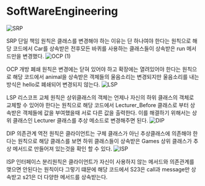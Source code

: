 # SoftWareEngineering
![SRP](https://github.com/CheongJuYUNSEONG/SoftWareEngineering/assets/122082360/84b9c261-52cf-42cf-8271-0cfb5ff04ba5)

SRP 단일 책임 원칙은 클래스를 변경해야 하는 이유는 단 하나여야 한다는 원칙으로 해당 코드에서 Car를 상속받은 전후모든 바퀴를 사용하는 클래스들이 상속받은 run 메서드만을 변경했다.
![OCP (1)](https://github.com/CheongJuYUNSEONG/SoftWareEngineering/assets/122082360/781633ce-9a6a-48c1-8bfb-2dda9b718367)

OCP 개방 폐쇄 원칙은 변경에는 닫혀 있어야 하고 확장에는 열려있어야 한다는 원칙으로 해당 코드에서 animal을 상속받은 객체들의 울음소리는 변경되지만 울음소리를 내는 방식은 hello로 폐쇄되어 변경되지 않는다.
![LSP](https://github.com/CheongJuYUNSEONG/SoftWareEngineering/assets/122082360/09598fc6-b86b-4d41-b139-0763ab25142b)


LSP 리스코프 교체 원칙은 상위클래스의 객체는 언제나 자신의 하위 클래스의 객체로 교체할 수 있어야 한다는 원칙으로 해당 코드에서 Lecturer_Before 클래스로 부터 상속받은 객체들에 값을 부여했을때 서로 다른 값을 출력한다. 이를 해결하기 위해서는 상위 클래스인 Lecturer 클래스를 추상 메소드로 변경해주면 된다.
![DIP](https://github.com/CheongJuYUNSEONG/SoftWareEngineering/assets/122082360/d93896b3-2823-4023-b1a0-16b63d536bf5)

DIP 의존관계 역전 원칙은 클라이언트는 구체 클래스가 아닌 추상클래스에 의존해야 한다는 원칙으로 해당 클래스를 보면 하위 클래스들이 상속받은 Games 상위 클래스가 추상 메서드로 만들어져 있는것을 확인 할 수 있다.
![ISP](https://github.com/CheongJuYUNSEONG/SoftWareEngineering/assets/122082360/1e145502-427d-4dfe-afee-1afbcc8ab331)

ISP 인터페이스 분리원칙은 클라이언트가 자신이 사용하지 않는 메서드와 의존관계를 맺으면 안된다는 원칙이다 그렇기 떄문에 해당 코드에서 S23은 call과 message만 상속받고 s21은 더 다양한 메서드를 상속받는다.
